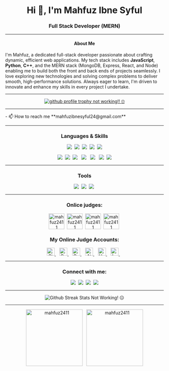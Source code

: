 <!---
- 👋 Hi, I’m @Mahfuz2411.
- 👀 I’m interested in programming.
- 🌱 I’m currently learning Python.
- 📫 How to reach me -> mahfuzibnesyful24@gmail.com.
Mahfuz2411/Mahfuz2411 is a ✨ special ✨ repository because its `README.md` (this file) appears on your GitHub profile.
You can click the Preview link to take a look at your changes.
--->
<!-- 
<img align="center" style="width: 100%;" src="https://raw.githubusercontent.com/Mahfuz2411/Mahfuz2411/main/assets/banner-first.png" alt="Mahfuz2411" />
-->
<h1 align="center">Hi 👋, I'm Mahfuz Ibne Syful</h1><h3 align="center">Full Stack Developer (MERN)</h3>

<hr/>

<!-- <h3 align="center">I love programming in every universe</h3> -->
<h4 align="center">About Me</h4>
<p>
  I'm Mahfuz, a dedicated full-stack developer passionate about crafting dynamic, efficient web applications. My tech stack includes <b>JavaScript</b>, <b>Python</b>, <b>C++</b>, and the 
  MERN stack (MongoDB, Express, React, and Node) enabling me to build both the front and back ends of projects seamlessly. I love exploring new technologies and solving complex problems 
  to deliver smooth, high-performance solutions. Always eager to learn, I'm driven to innovate and enhance my skills in every project I undertake.
</p>
<hr/>
<!-- <p align="left"> <img src="https://komarev.com/ghpvc/?username=mahfuz2411&label=Profile%20views&color=0e75b6&style=flat" alt="mahfuz2411" /> </p> -->
<p align="center"> <a href="https://github.com/ryo-ma/github-profile-trophy"><img src="https://github-profile-trophy.vercel.app/?username=mahfuz2411&rank=-?,A&theme=discord" alt="github profile trophy not working!! 🙄" /></a> </p>
<hr/>
- 📫 How to reach me **mahfuzibnesyful24@gmail.com**
<hr/>

<h3 align="center">Languages & Skills</h3>
<p align="center">     
  <img src="https://skillicons.dev/icons?i=c" />&nbsp;
  <img src="https://skillicons.dev/icons?i=cpp"/>&nbsp;
  <img src="https://skillicons.dev/icons?i=java"/>&nbsp;
  <img src="https://skillicons.dev/icons?i=python"/>&nbsp;
  <img src="https://skillicons.dev/icons?i=js"/>
</p>
<p align="center">     
  <img src="https://skillicons.dev/icons?i=html"/>&nbsp;
  <img src="https://skillicons.dev/icons?i=css"/>&nbsp;
  <img src="https://skillicons.dev/icons?i=tailwind"/> &nbsp;
  <img src="https://skillicons.dev/icons?i=mongodb"/>  &nbsp;
  <img src="https://skillicons.dev/icons?i=express"/> &nbsp;
  <img src="https://skillicons.dev/icons?i=react"/>&nbsp;
  <img src="https://skillicons.dev/icons?i=nodejs"/>
</p>

<hr/>
<h3 align="center">Tools</h3>
<p align="center">
  <img src="https://skillicons.dev/icons?i=git"/>&nbsp;
  <img src="https://skillicons.dev/icons?i=github"/>&nbsp;
  <img src="https://skillicons.dev/icons?i=vscode"/>&nbsp; 
</p> 
<hr/>

<h3 align="center">Onlice judges:</h3>

<p align="center">
  <a href="https://www.leetcode.com/mahfuz2411" target="blank"><img align="center" src="https://raw.githubusercontent.com/rahuldkjain/github-profile-readme-generator/master/src/images/icons/Social/leet-code.svg" alt="mahfuz2411" height="50" width="50" /></a>&nbsp;
  <a href="https://www.hackerrank.com/mahfuz2411" target="blank"><img align="center" src="https://raw.githubusercontent.com/rahuldkjain/github-profile-readme-generator/master/src/images/icons/Social/hackerrank.svg" alt="mahfuz2411" height="50" width="50" /></a>&nbsp;
  <a href="https://codeforces.com/profile/mahfuz2411" target="blank"><img align="center" src="https://raw.githubusercontent.com/rahuldkjain/github-profile-readme-generator/master/src/images/icons/Social/codeforces.svg" alt="mahfuz2411" height="50" width="50" /></a>&nbsp;
  <a href="https://www.codechef.com/users/mahfuz2411" target="blank"><img align="center" src="https://cdn.jsdelivr.net/npm/simple-icons@3.1.0/icons/codechef.svg" alt="mahfuz2411" height="50" width="50" /></a>&nbsp;
</p>


<h3 align="center">My Online Judge Accounts:</h3>
<p align = "center">
  <a href="https://www.stopstalk.com/user/profile/mahfuz2411" target="blank"> 
    <img width="" height="25" src="https://img.shields.io/badge/StopsTalk-Mahfuz2411-white?style=flat&logo=stopstalk&logoColor=red&label=StopStalk&labelColor=%233d3d3d&color=%23cccccc" alt="StopStalk"/> 
  </a>&nbsp;&nbsp;
  <a href="https://codeforces.com/profile/Mahfuz2411" target="blank"> 
    <img width="" height="25" src="https://img.shields.io/badge/label-Mahfuz2411-white?style=flat&logo=codeforces&logoColor=%1380c3&label=CodeForces&labelColor=%233d3d3d&color=%23cccccc" alt="CodeForces"/>
  </a>&nbsp;&nbsp;
  <a href="https://www.codechef.com/users/mahfuz2411" target="blank"> 
    <img width="" height="25" src="https://img.shields.io/badge/label-Mahfuz2411-white?style=flat&logo=codechef&logoColor=white&label=CodeChef&labelColor=%233d3d3d&color=%23cccccc" alt="CodeChef"/>
  </a>&nbsp;&nbsp;
  <a href="https://atcoder.jp/users/Mahfuz2411" target="blank"> 
    <img width="" height="25" src="https://img.shields.io/badge/label-Mahfuz2411-white?style=flat&logo=aframe&logoColor=white&label=AtCoder&labelColor=%233d3d3d&color=%23cccccc" alt="AtCoder"/>
  </a>&nbsp;&nbsp;
<!--   <a href="" target="_blank"> 
    <img width="" height="25" src="https://img.shields.io/badge/label-pritompaul1920-white?style=flat&logo=toph&logoColor=white&label=T Toph&labelColor=%233d3d3d&color=%23cccccc" alt="Toph"/>
  </a>&nbsp;&nbsp; -->
  <a href="https://www.hackerrank.com/profile/Mahfuz2411" target="blank"> 
    <img width="" height="25" src="https://img.shields.io/badge/label-Mahfuz2411-white?style=flat&logo=hackerrank&logoColor=green&label=HackerRank&labelColor=%23484848&color=%23c4c4c4" alt="HackerRank"/>
  </a>&nbsp;&nbsp;
<!--   <a href="" target="_blank"> 
    <img width="" height="25" src="https://img.shields.io/badge/label-Mahfuz2411-white?style=flat&logo=hackerearth&logoColor=white&label=HckerEarth&labelColor=%23484848&color=%23c4c4c4" alt="Hacker Earth"/>
  </a>&nbsp;&nbsp; -->
  <a href="https://leetcode.com/u/mahfuz2411/" target="blank"> 
    <img width="" height="25" src="https://img.shields.io/badge/label-Mahfuz2411-white?style=flat&logo=leetcode&logoColor=%23eab03c&label=LeetCode&labelColor=%23484848&color=%23c4c4c4" alt="LeetCode"/>
  </a>&nbsp;&nbsp;
</p>





<hr/>
<h3 align="center">Connect with me:</h3>
<p align="center">
<!-- <a href="https://www.facebook.com/mahfuzibnesyful" target="blank"><img src="https://skillicons.dev/icons?i=facebook"/></a>&nbsp; -->
<a href="https://instagram.com/mahfuz.avi" target="blank"><img src="https://skillicons.dev/icons?i=instagram"/></a>&nbsp;
<!-- <a href="https://www.facebook.com/mahfuzibnesyful" target="blank"><img align="center" src="https://raw.githubusercontent.com/rahuldkjain/github-profile-readme-generator/master/src/images/icons/Social/facebook.svg" alt="mahfuz.avi" height="30" width="40" /></a>&nbsp; -->
<a href="https://www.linkedin.com/in/mahfuz-ibne-syful" target="blank"><img src="https://skillicons.dev/icons?i=linkedin"/></a>&nbsp;
<!-- <a href="https://www.youtube.com/channel/UCXyovnwmUDi3qAt6EVx4tng" target="blank"><img align="center" src="https://raw.githubusercontent.com/rahuldkjain/github-profile-readme-generator/master/src/images/icons/Social/youtube.svg" alt="mahfuz.avi" height="30" width="40" /></a>&nbsp;
</p> -->
<a href="https://x.com/mahfuz_avi" target="blank"><img src="https://skillicons.dev/icons?i=twitter"/></a>&nbsp;
<a href="https://discord.gg/m4h39Mbpvr" target="blank"><img src="https://skillicons.dev/icons?i=discord"/></a>

<hr/>
<p align="center">
  <span><img align="center" src="https://github-readme-streak-stats.herokuapp.com/?user=mahfuz2411&theme=react" alt="Github Streak Stats Not Working! 😑" /></span>
  
</p> 
<hr/>
<!-- <br/><br/><br/><br/><br/><br/><br/><br/> -->
<p align="center">
  <span><img align="center" height="180" src="https://github-readme-stats.vercel.app/api/top-langs?username=mahfuz2411&show_icons=true&locale=en&layout=compact&theme=react" alt="mahfuz2411" /></span>&nbsp;&nbsp;
  <span><img align="center" height="180" src="https://github-readme-stats.vercel.app/api?username=mahfuz2411&show_icons=true&locale=en&theme=react" alt="mahfuz2411" /></span>
</p>
<!-- <p>
  coming soon
</p> -->
